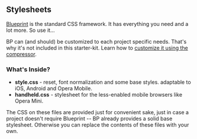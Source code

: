 ## Stylesheets

[Blueprint][bp] is the standard CSS framework. It has everything you need and a lot more. So use it...

BP can (and should) be customized to each project specific needs. That's why it's not included in this starter-kit. Learn how to [customize it using the compressor][bp-compressor].

[bp]: http://blueprintcss.org/
[bp-compressor]: http://jdclayton.com/blueprints_compress_a_walkthrough.html

### What's Inside?

* __style.css__ - reset, font normalization and some base styles. adaptable to iOS, Android and Opera Mobile.
* __handheld.css__ - stylesheet for the less-enabled mobile browsers like Opera Mini.

The CSS on these files are provided just for convenient sake, just in case a project doesn't require Blueprint -- BP already provides a solid base stylesheet. Otherwise you can replace the contents of these files with your own. 
